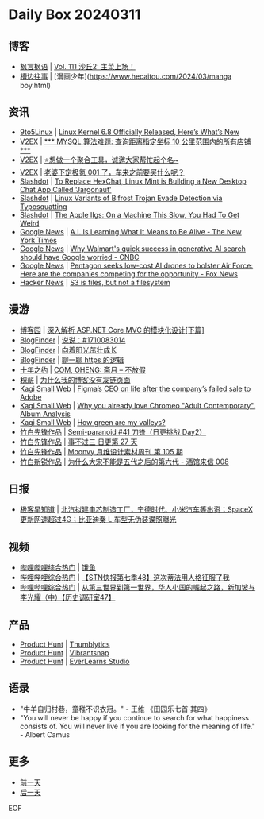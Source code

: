 # Daily Box 20240311

## 博客
- [枫言枫语](https://justinyan.me/) | [Vol. 111 沙丘2: 主菜上场！](https://justinyan.me/post/5948)
- [槽边往事](https://www.hecaitou.com/) | [漫画少年](https://www.hecaitou.com/2024/03/manga boy.html)

## 资讯
- [9to5Linux](https://9to5linux.com/) | [Linux Kernel 6.8 Officially Released, Here&#8217;s What&#8217;s New](https://9to5linux.com/linux-kernel-6-8-officially-released-heres-whats-new)
- [V2EX](https://www.v2ex.com/) | [*** MYSQL 算法难题: 查询距离指定坐标 10 公里范围内的所有店铺 ***](https://www.v2ex.com/t/1022313)
- [V2EX](https://www.v2ex.com/) | [⭐️想做一个聚合工具，诚邀大家帮忙起个名~](https://www.v2ex.com/t/1022309)
- [V2EX](https://www.v2ex.com/) | [老婆下定极氪 001 了，车来之前要买什么呢？](https://www.v2ex.com/t/1022296)
- [Slashdot](https://linux.slashdot.org/) | [To Replace HexChat, Linux Mint is Building a New Desktop Chat App Called 'Jargonaut'](https://linux.slashdot.org/story/24/03/09/2049259/to-replace-hexchat-linux-mint-is-building-a-new-desktop-chat-app-called-jargonaut?utm_source=rss1.0mainlinkanon&utm_medium=feed)
- [Slashdot](https://linux.slashdot.org/) | [Linux Variants of Bifrost Trojan Evade Detection via Typosquatting](https://linux.slashdot.org/story/24/03/09/210221/linux-variants-of-bifrost-trojan-evade-detection-via-typosquatting?utm_source=rss1.0mainlinkanon&utm_medium=feed)
- [Slashdot](https://developers.slashdot.org/) | [The Apple IIgs: On a Machine This Slow, You Had To Get Weird](https://developers.slashdot.org/story/24/03/09/2230202/the-apple-iigs-on-a-machine-this-slow-you-had-to-get-weird?utm_source=rss1.0mainlinkanon&utm_medium=feed)
- [Google News](https://news.google.com/topics/CAAqJggKIiBDQkFTRWdvSUwyMHZNRGRqTVhZU0FtVnVHZ0pWVXlnQVAB/sections/CAQiQ0NCQVNMQW9JTDIwdk1EZGpNWFlTQW1WdUdnSlZVeUlOQ0FRYUNRb0hMMjB2TUcxcmVpb0pFZ2N2YlM4d2JXdDZLQUEqKggAKiYICiIgQ0JBU0Vnb0lMMjB2TURkak1YWVNBbVZ1R2dKVlV5Z0FQAVAB) | [A.I. Is Learning What It Means to Be Alive - The New York Times](https://news.google.com/rss/articles/CBMiQ2h0dHBzOi8vd3d3Lm55dGltZXMuY29tLzIwMjQvMDMvMTAvc2NpZW5jZS9haS1sZWFybmluZy1iaW9sb2d5Lmh0bWzSAQA?oc=5)
- [Google News](https://news.google.com/topics/CAAqJggKIiBDQkFTRWdvSUwyMHZNRGRqTVhZU0FtVnVHZ0pWVXlnQVAB/sections/CAQiQ0NCQVNMQW9JTDIwdk1EZGpNWFlTQW1WdUdnSlZVeUlOQ0FRYUNRb0hMMjB2TUcxcmVpb0pFZ2N2YlM4d2JXdDZLQUEqKggAKiYICiIgQ0JBU0Vnb0lMMjB2TURkak1YWVNBbVZ1R2dKVlV5Z0FQAVAB) | [Why Walmart's quick success in generative AI search should have Google worried - CNBC](https://news.google.com/rss/articles/CBMiZGh0dHBzOi8vd3d3LmNuYmMuY29tLzIwMjQvMDMvMTAvd2h5LXdhbG1hcnRzLXF1aWNrLXN1Y2Nlc3MtaW4tZ2VuLWFpLXNlYXJjaC1zaG91bGQtd29ycnktZ29vZ2xlLmh0bWzSAWhodHRwczovL3d3dy5jbmJjLmNvbS9hbXAvMjAyNC8wMy8xMC93aHktd2FsbWFydHMtcXVpY2stc3VjY2Vzcy1pbi1nZW4tYWktc2VhcmNoLXNob3VsZC13b3JyeS1nb29nbGUuaHRtbA?oc=5)
- [Google News](https://news.google.com/topics/CAAqJggKIiBDQkFTRWdvSUwyMHZNRGRqTVhZU0FtVnVHZ0pWVXlnQVAB/sections/CAQiQ0NCQVNMQW9JTDIwdk1EZGpNWFlTQW1WdUdnSlZVeUlOQ0FRYUNRb0hMMjB2TUcxcmVpb0pFZ2N2YlM4d2JXdDZLQUEqKggAKiYICiIgQ0JBU0Vnb0lMMjB2TURkak1YWVNBbVZ1R2dKVlV5Z0FQAVAB) | [Pentagon seeks low-cost AI drones to bolster Air Force: Here are the companies competing for the opportunity - Fox News](https://news.google.com/rss/articles/CBMibmh0dHBzOi8vd3d3LmZveG5ld3MuY29tL3VzL3BlbnRhZ29uLXNlZWtzLWxvdy1jb3N0LWFpLWRyb25lcy1ib2xzdGVyLWFpci1mb3JjZS1jb21wYW5pZXMtY29tcGV0aW5nLW9wcG9ydHVuaXR50gFyaHR0cHM6Ly93d3cuZm94bmV3cy5jb20vdXMvcGVudGFnb24tc2Vla3MtbG93LWNvc3QtYWktZHJvbmVzLWJvbHN0ZXItYWlyLWZvcmNlLWNvbXBhbmllcy1jb21wZXRpbmctb3Bwb3J0dW5pdHkuYW1w?oc=5)
- [Hacker News](https://news.ycombinator.com/front) | [S3 is files, but not a filesystem](https://news.ycombinator.com/item?id=39656657)

## 漫游
- [博客园](https://www.cnblogs.com/aggsite/headline) | [深入解析 ASP.NET Core MVC 的模块化设计[下篇]](https://www.cnblogs.com/artech/p/18052365)
- [BlogFinder](https://bf.zzxworld.com/) | [说说：#1710083014](https://imxcy.cn/archives/788d2722.html?utm_source=blogfinder)
- [BlogFinder](https://bf.zzxworld.com/) | [向着阳光茁壮成长](https://www.imets.cn/archives/2863.html?utm_source=blogfinder)
- [BlogFinder](https://bf.zzxworld.com/) | [聊一聊 https 的逻辑](https://nicksxs.me/2024/03/10/%E8%81%8A%E4%B8%80%E8%81%8A-https-%E7%9A%84%E9%80%BB%E8%BE%91/?utm_source=blogfinder)
- [十年之约](https://www.foreverblog.cn/feeds.html) | [COM, OHENG: 斋月 – 不放假](https://oheng.com/ramadan-no-holidays/)
- [积薪](https://firewood.news/) | [为什么我的博客没有友链页面](https://atpx.com/blog/why-no-link-exchange-page-on-my-blog/)
- [Kagi Small Web](https://kagi.com/smallweb) | [Figma’s CEO on life after the company’s failed sale to Adobe](https://elezea.com/2024/03/figmas-ceo-on-life-after-the-companys-failed-sale-to-adobe/)
- [Kagi Small Web](https://kagi.com/smallweb) | [Why you already love Chromeo "Adult Contemporary". Album Analysis](https://www.youtube.com/watch?v=TWbayPoMBqA)
- [Kagi Small Web](https://kagi.com/smallweb) | [How green are my valleys?](https://grahamsisland.com/2024/03/10/how-green-are-my-valleys/)
- [竹白先锋作品](https://www.zhubai.wiki/) | [Semi-paranoid #41 刀锋（日更挑战 Day2）](https://open.zhubai.wiki/a/l/t/z/pl/xyonline/2378653229094703104)
- [竹白先锋作品](https://www.zhubai.wiki/) | [事不过三 日更第 27 天](https://open.zhubai.wiki/a/l/t/z/pl/via/2378644578418118656)
- [竹白先锋作品](https://www.zhubai.wiki/) | [Moonvy 月维设计素材周刊 第 105 期](https://open.zhubai.wiki/a/l/t/z/pl/moonvy/2378619272596631552)
- [竹白新锐作品](https://www.zhubai.wiki/) | [为什么大宋不能是五代之后的第六代 - 酒馆来信 008](https://open.zhubai.wiki/a/l/t/z/pl/iamkissg/2378597523918315520)

## 日报
- [极客早知道](https://www.geekpark.net/column/74) | [北汽拟建电芯制造工厂，宁德时代、小米汽车等出资；SpaceX 更新网速超过4G；比亚迪秦 L 车型无伪装谍照曝光](https://www.geekpark.net/news/332149)

## 视频
- [哔哩哔哩综合热门](https://www.bilibili.com/v/popular/all/) | [饿鱼](https://b23.tv/BV1Hw4m1d74J)
- [哔哩哔哩综合热门](https://www.bilibili.com/v/popular/all/) | [【STN快报第七季48】这次蒂法用人格征服了我](https://b23.tv/BV1wD421E7wL)
- [哔哩哔哩综合热门](https://www.bilibili.com/v/popular/all/) | [从第三世界到第一世界，华人小国的崛起之路，新加坡与李光耀（中）【历史调研室47】](https://b23.tv/BV1Pm411o7Hx)

## 产品
- [Product Hunt](https://www.producthunt.com) | [Thumblytics](https://www.producthunt.com/posts/thumblytics)
- [Product Hunt](https://www.producthunt.com) | [Vibrantsnap](https://www.producthunt.com/posts/vibrantsnap)
- [Product Hunt](https://www.producthunt.com) | [EverLearns Studio](https://www.producthunt.com/posts/everlearns-studio-2)

## 语录
- "牛羊自归村巷，童稚不识衣冠。" - 王维 《田园乐七首·其四》
- "You will never be happy if you continue to search for what happiness consists of. You will never live if you are looking for the meaning of life." - Albert Camus

## 更多
- [前一天](daily-box-20240310.md)
- [后一天](daily-box-20240312.md)

EOF